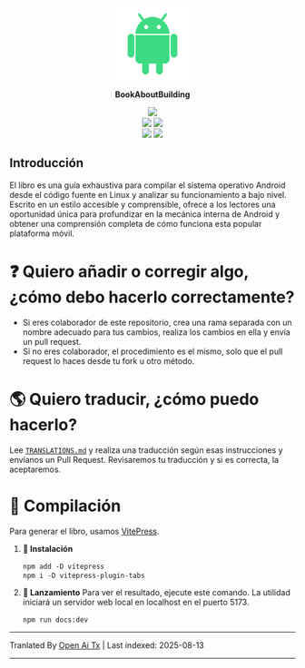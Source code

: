 <p align="center">
  <img src="https://raw.githubusercontent.com/Roker2/BookAboutBuilding/master/website/public/icon.png" width="128"/>
  <p align="center"><b>BookAboutBuilding</b></p>
</p>

<p align="center">
<img src="https://img.shields.io/badge/Android-3DDC84?style=for-the-badge&logo=android&logoColor=white"/><br>
<img src="https://img.shields.io/badge/lineageos-167C80?style=for-the-badge&logo=lineageos&logoColor=white"/>
<img src="https://img.shields.io/badge/Linux-FCC624?style=for-the-badge&logo=linux&logoColor=black"/><br>
<img src="https://img.shields.io/badge/Arch%20Linux-1793D1?logo=arch-linux&logoColor=fff&style=for-the-badge"/>
<img src="https://img.shields.io/badge/Debian-D70A53?style=for-the-badge&logo=debian&logoColor=white"/>
</p>

## Introducción

El libro es una guía exhaustiva para compilar el sistema operativo Android desde el código fuente en Linux y analizar su funcionamiento a bajo nivel. Escrito en un estilo accesible y comprensible, ofrece a los lectores una oportunidad única para profundizar en la mecánica interna de Android y obtener una comprensión completa de cómo funciona esta popular plataforma móvil.

# ❓ Quiero añadir o corregir algo, ¿cómo debo hacerlo correctamente?

* Si eres colaborador de este repositorio, crea una rama separada con un nombre adecuado para tus cambios, realiza los cambios en ella y envía un pull request. 
* Si no eres colaborador, el procedimiento es el mismo, solo que el pull request lo haces desde tu fork u otro método.

# 🌎 Quiero traducir, ¿cómo puedo hacerlo?
Lee [`TRANSLATIONS.md`](https://raw.githubusercontent.com/Roker2/BookAboutBuilding/master/TRANSLATIONS.md) y realiza una traducción según esas instrucciones y envíanos un Pull Request. Revisaremos tu traducción y si es correcta, la aceptaremos.

# 🔨 Compilación

Para generar el libro, usamos [VitePress](https://vitepress.dev/).
1. <b>🦀 Instalación</b>

	```
	npm add -D vitepress
	npm i -D vitepress-plugin-tabs
	```
2. <b>🚀 Lanzamiento</b>
	Para ver el resultado, ejecute este comando. La utilidad iniciará un servidor web local en localhost en el puerto 5173.
	```
	npm run docs:dev
	```



---


Tranlated By [Open Ai Tx](https://github.com/OpenAiTx/OpenAiTx) | Last indexed: 2025-08-13


---